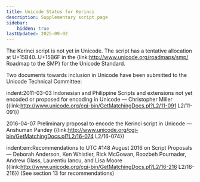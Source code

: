 ```yaml
---
title: Unicode Status for Kerinci
description: Supplementary script page
sidebar:
    hidden: true
lastUpdated: 2025-09-02
---
```


The Kerinci script is not yet in Unicode. The script has a tentative allocation at U+15B40..U+15B6F in the {link:http://www.unicode.org/roadmaps/smp/ Roadmap to the SMP} for the Unicode Standard.

Two documents towards inclusion in Unicode have been submitted to the Unicode Technical Committee:


indent:2011-03-03 Indonesian and Philippine Scripts and extensions not yet encoded or proposed for encoding in Unicode — Christopher Miller ({link:http://www.unicode.org/cgi-bin/GetMatchingDocs.pl?L2/11-091 L2/11-091})

2016-04-07 Preliminary proposal to encode the Kerinci script in Unicode — Anshuman Pandey ({link:http://www.unicode.org/cgi-bin/GetMatchingDocs.pl?L2/16-074 L2/16-074})

indent:em:Recommendations to UTC #148 August 2016 on Script Proposals — Deborah Anderson, Ken Whistler, Rick McGowan, Roozbeh Pournader, Andrew Glass, Laurentiu Iancu, and Lisa Moore ({link:http://www.unicode.org/cgi-bin/GetMatchingDocs.pl?L2/16-216 L2/16-216}) (See section 13 for recommendations)

[comment]: # (end of intro)

[comment]: # (start of blocks)



[comment]: # (end of blocks)

[comment]: # (start of chars)



[comment]: # (end of chars)

[comment]: # (start of rest)


